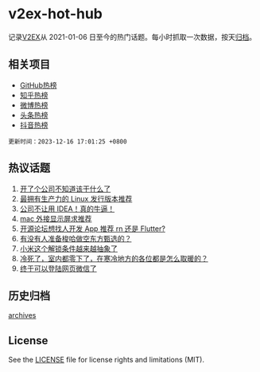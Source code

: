 # v2ex-hot-hub

 记录[V2EX](https://www.v2ex.com/)从 2021-01-06 日至今的热门话题。每小时抓取一次数据，按天[归档](archives)。
 
 ## 相关项目

- [GitHub热榜](https://github.com/it985/github-hot-hub)
- [知乎热榜](https://github.com/it985/zhihu-hot-hub)
- [微博热榜](https://github.com/it985/weibo-hot-hub)
- [头条热榜](https://github.com/it985/toutiao-hot-hub)
- [抖音热榜](https://github.com/it985/douyin-hot-hub)


 `更新时间：2023-12-16 17:01:25 +0800`

## 热议话题

1. [开了个公司不知道该干什么了](https://www.v2ex.com/t/1000808)
1. [最拥有生产力的 Linux 发行版本推荐](https://www.v2ex.com/t/1000810)
1. [公司不让用 IDEA！真的牛逼！](https://www.v2ex.com/t/1000759)
1. [mac 外接显示屏求推荐](https://www.v2ex.com/t/1000756)
1. [开源论坛想找人开发 App 推荐 rn 还是 Flutter?](https://www.v2ex.com/t/1000776)
1. [有没有人准备梭哈做空东方甄选的？](https://www.v2ex.com/t/1000853)
1. [小米这个解锁条件越来越抽象了](https://www.v2ex.com/t/1000914)
1. [冷死了，室内都零下了，在寒冷地方的各位都是怎么取暖的？](https://www.v2ex.com/t/1000898)
1. [终于可以登陆网页微信了](https://www.v2ex.com/t/1000851)

## 历史归档

[archives](archives)

## License

See the [LICENSE](LICENSE) file for license rights and limitations (MIT).
